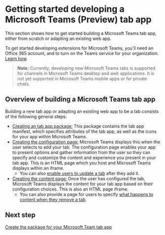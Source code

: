 ﻿# Getting started developing a Microsoft Teams (Preview) tab app

This section shows how to get started building a Microsoft Teams tab app, either from scratch or adapting an existing web app.

To get started developing extensions for Microsoft Teams, you'll need an Office 365 account, and to turn on the Teams service for your organization. [Learn how](setup.md).

>**Note:** Currently, developing new Microsoft Teams tabs is supported for channels in Microsoft Teams desktop and web applications. It is not yet supported in Microsoft Teams mobile apps or for private chats.

## Overview of building a Microsoft Teams tab app

Building a new tab app or adapting an existing web app to be a tab consists of the following general steps:

*  [Creating an tab app package:](createtabpackage.md) This package contains the tab app manifest, which specifies attributes of the tab app, as well as the icons for your app within Microsoft Teams.
*  [Creating the configuration page:](createtabconfigui.md) Microsoft Teams displays this when the user selects to add your tab. The configuration page enables your app to present options and gather information from the user so they can specify and customize the content and experience you present in your tab app. This is an HTML page which you host and Microsoft Teams displays within an iframe.
	*  You can also [enable users to update a tab](updateremovetab.md#updating-an-existing-tab-instance) after they add it. 
*  [Creating the content page:](createtabcontent.md) Once the user has configured the tab, Microsoft Teams displays the content for your tab app based on their configuration choices. This is also an HTML page iframe.
	* You can also provide a page for users to specify [what happens to content when they remove a tab](updateremovetab.md#removing-a-tab).


## Next step

[Create the package for your Microsoft Team tab app](createtabpackage.md)

